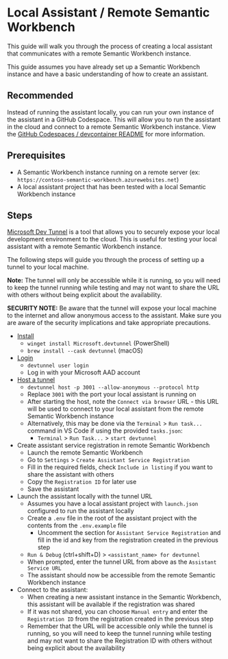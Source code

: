 # Local Assistant / Remote Semantic Workbench

This guide will walk you through the process of creating a local assistant that communicates with a remote Semantic Workbench instance.

This guide assumes you have already set up a Semantic Workbench instance and have a basic understanding of how to create an assistant.

## Recommended

Instead of running the assistant locally, you can run your own instance of the assistant in a GitHub Codespace. This will allow you to run the assistant in the cloud and connect to a remote Semantic Workbench instance. View the [GitHub Codespaces / devcontainer README](../.devcontainer/README.md) for more information.

## Prerequisites

- A Semantic Workbench instance running on a remote server (ex: `https://contoso-semantic-workbench.azurewebsites.net`)
- A local assistant project that has been tested with a local Semantic Workbench instance

## Steps

[Microsoft Dev Tunnel](https://learn.microsoft.com/en-us/azure/developer/dev-tunnels/) is a tool that allows you to securely expose your local development environment to the cloud. This is useful for testing your local assistant with a remote Semantic Workbench instance.

The following steps will guide you through the process of setting up a tunnel to your local machine.

**Note:** The tunnel will only be accessible while it is running, so you will need to keep the tunnel running while testing and may not want to share the URL with others without being explicit about the availability.

**SECURITY NOTE:** Be aware that the tunnel will expose your local machine to the internet and allow anonymous access to the assistant. Make sure you are aware of the security implications and take appropriate precautions.

- [Install](https://learn.microsoft.com/en-us/azure/developer/dev-tunnels/get-started?tabs=windows#install)
  - `winget install Microsoft.devtunnel` (PowerShell)
  - `brew install --cask devtunnel` (macOS)
- [Login](https://learn.microsoft.com/en-us/azure/developer/dev-tunnels/get-started?tabs=windows#install)
  - `devtunnel user login`
  - Log in with your Microsoft AAD account
- [Host a tunnel](https://learn.microsoft.com/en-us/azure/developer/dev-tunnels/get-started?tabs=windows#host)
  - `devtunnel host -p 3001 --allow-anonymous --protocol http`
  - Replace `3001` with the port your local assistant is running on
  - After starting the host, note the `Connect via browser` URL - this URL will be used to connect to your local assistant from the remote Semantic Workbench instance
  - Alternatively, this may be done via the `Terminal` > `Run task...` command in VS Code if using the provided `tasks.json`:
    - `Terminal` > `Run Task...` > `start devtunnel`
- Create assistant service registration in remote Semantic Workbench
  - Launch the remote Semantic Workbench
  - Go to `Settings` > `Create Assistant Service Registration`
  - Fill in the required fields, check `Include in listing` if you want to share the assistant with others
  - Copy the `Registration ID` for later use
  - Save the assistant
- Launch the assistant locally with the tunnel URL
  - Assumes you have a local assistant project with `launch.json` configured to run the assistant locally
  - Create a `.env` file in the root of the assistant project with the contents from the `.env.example` file
    - Uncomment the section for `Assistant Service Registration` and fill in the id and key from the registration created in the previous step
  - `Run & Debug` (ctrl+shift+D) > `<assistant_name> for devtunnel`
  - When prompted, enter the tunnel URL from above as the `Assistant Service URL`
  - The assistant should now be accessible from the remote Semantic Workbench instance
- Connect to the assistant:
  - When creating a new assistant instance in the Semantic Workbench, this assistant will be available if the registration was shared
  - If it was not shared, you can choose `Manual entry` and enter the `Registration ID` from the registration created in the previous step
  - Remember that the URL will be accessible only while the tunnel is running, so you will need to keep the tunnel running while testing and may not want to share the Registration ID with others without being explicit about the availability
